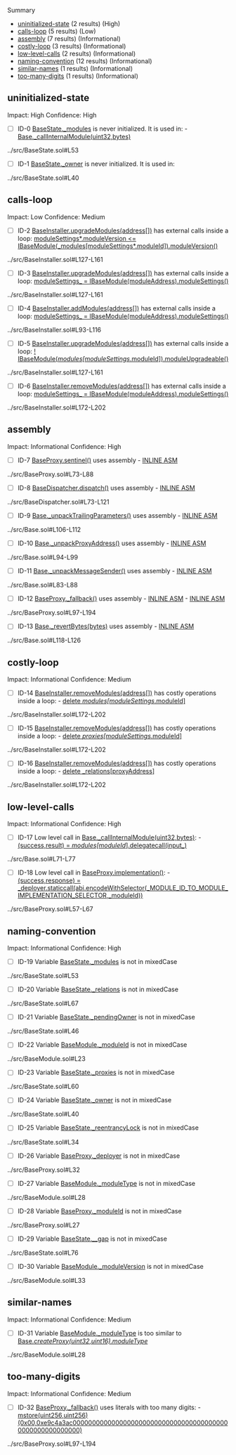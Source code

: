 Summary

- [uninitialized-state](#uninitialized-state) (2 results) (High)
- [calls-loop](#calls-loop) (5 results) (Low)
- [assembly](#assembly) (7 results) (Informational)
- [costly-loop](#costly-loop) (3 results) (Informational)
- [low-level-calls](#low-level-calls) (2 results) (Informational)
- [naming-convention](#naming-convention) (12 results) (Informational)
- [similar-names](#similar-names) (1 results) (Informational)
- [too-many-digits](#too-many-digits) (1 results) (Informational)

## uninitialized-state

Impact: High
Confidence: High

- [ ] ID-0
      [BaseState.\_modules](../src/BaseState.sol#L53) is never initialized. It is used in: - [Base.\_callInternalModule(uint32,bytes)](../src/Base.sol#L71-L77)

../src/BaseState.sol#L53

- [ ] ID-1
      [BaseState.\_owner](../src/BaseState.sol#L40) is never initialized. It is used in:

../src/BaseState.sol#L40

## calls-loop

Impact: Low
Confidence: Medium

- [ ] ID-2
      [BaseInstaller.upgradeModules(address[])](../src/BaseInstaller.sol#L127-L161) has external calls inside a loop: [moduleSettings*.moduleVersion <= IBaseModule(\_modules[moduleSettings*.moduleId]).moduleVersion()](../src/BaseInstaller.sol#L145)

../src/BaseInstaller.sol#L127-L161

- [ ] ID-3
      [BaseInstaller.upgradeModules(address[])](../src/BaseInstaller.sol#L127-L161) has external calls inside a loop: [moduleSettings\_ = IBaseModule(moduleAddress).moduleSettings()](../src/BaseInstaller.sol#L135)

../src/BaseInstaller.sol#L127-L161

- [ ] ID-4
      [BaseInstaller.addModules(address[])](../src/BaseInstaller.sol#L93-L116) has external calls inside a loop: [moduleSettings\_ = IBaseModule(moduleAddress).moduleSettings()](../src/BaseInstaller.sol#L99)

../src/BaseInstaller.sol#L93-L116

- [ ] ID-5
      [BaseInstaller.upgradeModules(address[])](../src/BaseInstaller.sol#L127-L161) has external calls inside a loop: [! IBaseModule(_modules[moduleSettings_.moduleId]).moduleUpgradeable()](../src/BaseInstaller.sol#L141)

../src/BaseInstaller.sol#L127-L161

- [ ] ID-6
      [BaseInstaller.removeModules(address[])](../src/BaseInstaller.sol#L172-L202) has external calls inside a loop: [moduleSettings\_ = IBaseModule(moduleAddress).moduleSettings()](../src/BaseInstaller.sol#L178)

../src/BaseInstaller.sol#L172-L202

## assembly

Impact: Informational
Confidence: High

- [ ] ID-7
      [BaseProxy.sentinel()](../src/BaseProxy.sol#L73-L88) uses assembly - [INLINE ASM](../src/BaseProxy.sol#L80-L83)

../src/BaseProxy.sol#L73-L88

- [ ] ID-8
      [BaseDispatcher.dispatch()](../src/BaseDispatcher.sol#L73-L121) uses assembly - [INLINE ASM](../src/BaseDispatcher.sol#L90-L120)

../src/BaseDispatcher.sol#L73-L121

- [ ] ID-9
      [Base.\_unpackTrailingParameters()](../src/Base.sol#L106-L112) uses assembly - [INLINE ASM](../src/Base.sol#L107-L111)

../src/Base.sol#L106-L112

- [ ] ID-10
      [Base.\_unpackProxyAddress()](../src/Base.sol#L94-L99) uses assembly - [INLINE ASM](../src/Base.sol#L96-L98)

../src/Base.sol#L94-L99

- [ ] ID-11
      [Base.\_unpackMessageSender()](../src/Base.sol#L83-L88) uses assembly - [INLINE ASM](../src/Base.sol#L85-L87)

../src/Base.sol#L83-L88

- [ ] ID-12
      [BaseProxy.\_fallback()](../src/BaseProxy.sol#L97-L194) uses assembly - [INLINE ASM](../src/BaseProxy.sol#L103-L148) - [INLINE ASM](../src/BaseProxy.sol#L151-L192)

../src/BaseProxy.sol#L97-L194

- [ ] ID-13
      [Base.\_revertBytes(bytes)](../src/Base.sol#L118-L126) uses assembly - [INLINE ASM](../src/Base.sol#L120-L122)

../src/Base.sol#L118-L126

## costly-loop

Impact: Informational
Confidence: Medium

- [ ] ID-14
      [BaseInstaller.removeModules(address[])](../src/BaseInstaller.sol#L172-L202) has costly operations inside a loop: - [delete _modules[moduleSettings_.moduleId]](../src/BaseInstaller.sol#L194)

../src/BaseInstaller.sol#L172-L202

- [ ] ID-15
      [BaseInstaller.removeModules(address[])](../src/BaseInstaller.sol#L172-L202) has costly operations inside a loop: - [delete _proxies[moduleSettings_.moduleId]](../src/BaseInstaller.sol#L192)

../src/BaseInstaller.sol#L172-L202

- [ ] ID-16
      [BaseInstaller.removeModules(address[])](../src/BaseInstaller.sol#L172-L202) has costly operations inside a loop: - [delete \_relations[proxyAddress]](../src/BaseInstaller.sol#L186)

../src/BaseInstaller.sol#L172-L202

## low-level-calls

Impact: Informational
Confidence: High

- [ ] ID-17
      Low level call in [Base.\_callInternalModule(uint32,bytes)](../src/Base.sol#L71-L77): - [(success,result) = _modules[moduleId_].delegatecall(input\_)](../src/Base.sol#L72)

../src/Base.sol#L71-L77

- [ ] ID-18
      Low level call in [BaseProxy.implementation()](../src/BaseProxy.sol#L57-L67): - [(success,response) = \_deployer.staticcall(abi.encodeWithSelector(\_MODULE_ID_TO_MODULE_IMPLEMENTATION_SELECTOR,\_moduleId))](../src/BaseProxy.sol#L58-L60)

../src/BaseProxy.sol#L57-L67

## naming-convention

Impact: Informational
Confidence: High

- [ ] ID-19
      Variable [BaseState.\_modules](../src/BaseState.sol#L53) is not in mixedCase

../src/BaseState.sol#L53

- [ ] ID-20
      Variable [BaseState.\_relations](../src/BaseState.sol#L67) is not in mixedCase

../src/BaseState.sol#L67

- [ ] ID-21
      Variable [BaseState.\_pendingOwner](../src/BaseState.sol#L46) is not in mixedCase

../src/BaseState.sol#L46

- [ ] ID-22
      Variable [BaseModule.\_moduleId](../src/BaseModule.sol#L23) is not in mixedCase

../src/BaseModule.sol#L23

- [ ] ID-23
      Variable [BaseState.\_proxies](../src/BaseState.sol#L60) is not in mixedCase

../src/BaseState.sol#L60

- [ ] ID-24
      Variable [BaseState.\_owner](../src/BaseState.sol#L40) is not in mixedCase

../src/BaseState.sol#L40

- [ ] ID-25
      Variable [BaseState.\_reentrancyLock](../src/BaseState.sol#L34) is not in mixedCase

../src/BaseState.sol#L34

- [ ] ID-26
      Variable [BaseProxy.\_deployer](../src/BaseProxy.sol#L32) is not in mixedCase

../src/BaseProxy.sol#L32

- [ ] ID-27
      Variable [BaseModule.\_moduleType](../src/BaseModule.sol#L28) is not in mixedCase

../src/BaseModule.sol#L28

- [ ] ID-28
      Variable [BaseProxy.\_moduleId](../src/BaseProxy.sol#L27) is not in mixedCase

../src/BaseProxy.sol#L27

- [ ] ID-29
      Variable [BaseState.\_\_gap](../src/BaseState.sol#L76) is not in mixedCase

../src/BaseState.sol#L76

- [ ] ID-30
      Variable [BaseModule.\_moduleVersion](../src/BaseModule.sol#L33) is not in mixedCase

../src/BaseModule.sol#L33

## similar-names

Impact: Informational
Confidence: Medium

- [ ] ID-31
      Variable [BaseModule.\_moduleType](../src/BaseModule.sol#L28) is too similar to [Base._createProxy(uint32,uint16).moduleType_](../src/Base.sol#L46)

../src/BaseModule.sol#L28

## too-many-digits

Impact: Informational
Confidence: Medium

- [ ] ID-32
      [BaseProxy.\_fallback()](../src/BaseProxy.sol#L97-L194) uses literals with too many digits: - [mstore(uint256,uint256)(0x00,0xe9c4a3ac00000000000000000000000000000000000000000000000000000000)](../src/BaseProxy.sol#L155-L159)

../src/BaseProxy.sol#L97-L194
